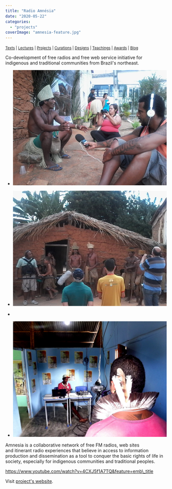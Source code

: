 ```yaml
---
title: "Radio Amnésia"
date: "2020-05-22"
categories: 
  - "projects"
coverImage: "amnesia-feature.jpg"
---
```


<small>[Texts](../texts.html) | [Lectures](../lectures.html) | [Projects](../projects.html) | [Curations](../curation.html) | [Designs](../designs.html) | [Teachings](../teachings.html) | [Awards](../awards.html) | <a href="https://readruiz.medium.com/" target="_blank">Blog</a></small>

Co-development of free radios and free web service initiative for indigenous and traditional communities from Brazil's northeast.

- <a href="https://thisismyart.eratudomato.online/wp-content/uploads/sites/11/2020/05/amnesia1.jpg"><img src="images/amnesia1.jpg" alt="" /></a>
    
- <a href="https://thisismyart.eratudomato.online/wp-content/uploads/sites/11/2020/05/amnesia2.jpg"><img src="images/amnesia2.jpg" alt="" /></a>
    
- <a href="https://thisismyart.eratudomato.online/wp-content/uploads/sites/11/2020/05/amnesia3.jpg"><img src="images/amnesia3-1024x768.jpg" alt="" /></a>
    
- <a href="https://thisismyart.eratudomato.online/wp-content/uploads/sites/11/2020/05/amnesia4.jpg"><img src="images/amnesia4.jpg" alt="" /></a>
    

Amnesia is a collaborative network of free FM radios, web sites  
and itinerant radio experiences that believe in access to information production and dissemination as a tool to conquer the basic rights of life in society, especially for indigenous communities and traditional peoples.

https://www.youtube.com/watch?v=4CXJ5f1A7TQ&feature=emb\_title

Visit [project's website](http://radioamnesia.org).
